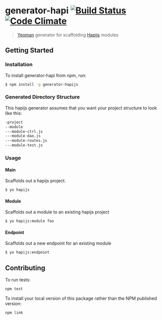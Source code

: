 # generator-hapi [![Build Status](https://secure.travis-ci.org/toymachiner62/generator-hapijs.png?branch=master)](https://travis-ci.org/toymachiner62/generator-hapijs) [![Code Climate](https://codeclimate.com/github/toymachiner62/generator-hapijs/badges/gpa.svg)](https://codeclimate.com/github/toymachiner62/generator-hapijs) 

> [Yeoman](http://yeoman.io) generator for scaffolding [Hapijs](http://hapijs.com) modules 


## Getting Started

### Installation

To install generator-hapi from npm, run:

```bash
$ npm install -g generator-hapijs
```

### Generated Directory Structure

This hapijs generator assumes that you want your project structure to look like this:

```bash
-project
--module
---module-ctrl.js
---module-dao.js
---module-routes.js
---module-test.js
```

### Usage

#### Main
Scaffolds out a hapijs project.

```bash
$ yo hapijs  
```

#### Module
Scaffolds out a module to an existing hapijs project

```bash
$ yo hapijs:module foo  
```

#### Endpoint
Scaffolds out a new endpoint for an existing module

```bash
$ yo hapijs:endpoint  
```

## Contributing

To run tests:

```js
npm test
```

To install your local version of this package rather than the NPM published version:
```js
npm link
```
